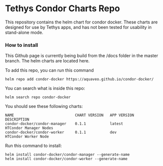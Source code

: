 # Tethys Condor Charts Repo
This repository contains the helm chart for condor docker. These charts are designed for use by Tethys apps, and has not been tested for usability in stand-alone mode.

### How to install
This Github page is currently being build from the /docs folder in the master branch. The helm charts are located here.

To add this repo, you can run this command
```console
helm repo add condor-docker https://aquaveo.github.io/condor-docker/
```

You can search what is inside this repo:
```console
helm search repo condor-docker
```

You should see these following charts:
``` console
NAME                            CHART VERSION   APP VERSION     DESCRIPTION           
condor-docker/condor-manager    0.1.1           latest          HTCondor Manager Nodes
condor-docker/condor-worker     0.1.1           dev             HTCondor Worker Node 
```

Run this command to install:
``` console
helm install condor-docker/condor-manager --generate-name
helm install condor-docker/condor-worker --generate-name
```
